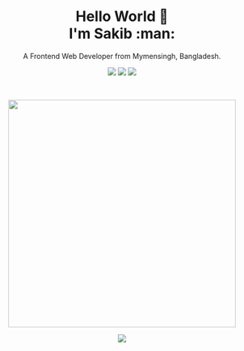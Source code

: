 
<h1 align='center'>
  Hello World 👋 <br>
  I'm Sakib :man:
</h1>


<p align='center'>
  A Frontend Web Developer from Mymensingh, Bangladesh.
</p>


<p align="center">
  <a href="https://twitter.com/nazsakibs"><img src="https://img.shields.io/badge/Twitter-1DA1F2?style=for-the-badge&logo=twitter&logoColor=white"/></a>
  <a href="https://www.linkedin.com/in/sakibmdnazmush/"><img src="https://img.shields.io/badge/LinkedIn-0077B5?style=for-the-badge&logo=linkedin&logoColor=white"/></a>
  <a href="https://www.slack.com/U0285EH1M42"><img src="https://img.shields.io/badge/Slack-4A154B?style=for-the-badge&logo=slack&logoColor=white""/></a>
</p>
<br>
<p align='center'>
  <a href="#"><img src="https://github-readme-stats.vercel.app/api?username=nazsakib&show_icons=true&count_private=true&theme=white" width="450"></a>
</p>


<p align="center">
    <a href="https://github.com/anuraghazra/github-readme-stats">
    <img src="https://github-readme-stats.vercel.app/api/top-langs/?username=nazsakib"/>
    </a>
</p>


